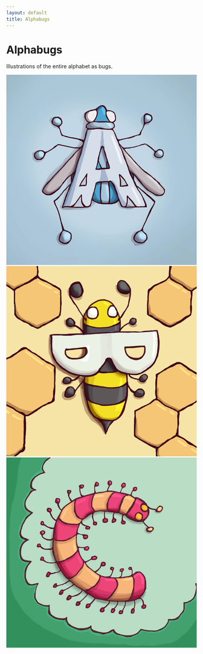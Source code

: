 ```yaml
---
layout: default
title: Alphabugs
---
```


# Alphabugs

Illustrations of the entire alphabet as bugs.

![A](/img/A.jpg)
![B](/img/B.jpg)
![C](/img/C.jpg)

